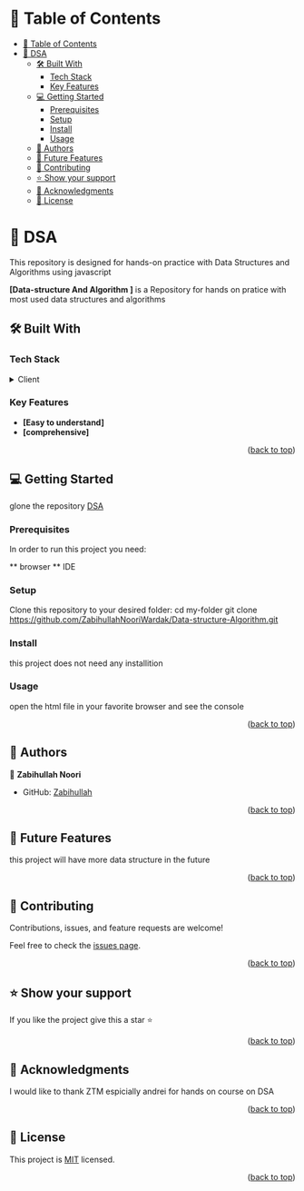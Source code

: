 <a name="readme-top"></a>

# 📗 Table of Contents

- [📗 Table of Contents](#-table-of-contents)
- [📖 DSA ](#-dsa-)
  - [🛠 Built With ](#-built-with-)
    - [Tech Stack ](#tech-stack-)
    - [Key Features ](#key-features-)
  - [💻 Getting Started ](#-getting-started-)
    - [Prerequisites](#prerequisites)
    - [Setup](#setup)
    - [Install](#install)
    - [Usage](#usage)
  - [👥 Authors ](#-authors-)
  - [🔭 Future Features ](#-future-features-)
  - [🤝 Contributing ](#-contributing-)
  - [⭐️ Show your support ](#️-show-your-support-)
  - [🙏 Acknowledgments ](#-acknowledgments-)
  - [📝 License ](#-license-)

<!-- PROJECT DESCRIPTION -->

# 📖 DSA <a name="about-project"></a>
This repository is designed for hands-on practice with Data Structures and Algorithms using javascript

**[Data-structure And Algorithm ]** is a Repository for hands on pratice with most used data structures and algorithms

## 🛠 Built With <a name="built-with"></a>

### Tech Stack <a name="tech-stack"></a>

<details>
  <summary>Client</summary>
  <ul>
    <li><a href="https://ecma-international.org/publications-and-standards/standards/ecma-262/">Javascript</a></li>
  </ul>
</details>

<!-- Features -->

### Key Features <a name="key-features"></a>

- **[Easy to understand]**
- **[comprehensive]**

<p align="right">(<a href="#readme-top">back to top</a>)</p>


## 💻 Getting Started <a name="getting-started"></a>

 glone the repository [DSA](https://github.com/ZabihullahNooriWardak/Data-structure-Algorithm.git)
### Prerequisites

In order to run this project you need:

** browser
** IDE 

### Setup

Clone this repository to your desired folder:
  cd my-folder
  git clone https://github.com/ZabihullahNooriWardak/Data-structure-Algorithm.git

### Install

this project does not need any installition 

### Usage

open the html file in your favorite browser and see the console 


<p align="right">(<a href="#readme-top">back to top</a>)</p>

<!-- AUTHORS -->

## 👥 Authors <a name="authors"></a>

👤 **Zabihullah Noori**

- GitHub: [Zabihullah](https://github.com/ZabihullahNooriWardak)


<p align="right">(<a href="#readme-top">back to top</a>)</p>

## 🔭 Future Features <a name="future-features"></a>
this project will have more data structure in the future


<p align="right">(<a href="#readme-top">back to top</a>)</p>


## 🤝 Contributing <a name="contributing"></a>

Contributions, issues, and feature requests are welcome!

Feel free to check the [issues page](../../issues/).

<p align="right">(<a href="#readme-top">back to top</a>)</p>


## ⭐️ Show your support <a name="support"></a>

If you like the project give this a star ⭐️

<p align="right">(<a href="#readme-top">back to top</a>)</p>

<!-- ACKNOWLEDGEMENTS -->

## 🙏 Acknowledgments <a name="acknowledgements"></a>

I would like to thank ZTM espicially andrei for hands on course on DSA 

<p align="right">(<a href="#readme-top">back to top</a>)</p>

## 📝 License <a name="license"></a>

This project is [MIT](./LICENSE) licensed.

<p align="right">(<a href="#readme-top">back to top</a>)</p>
